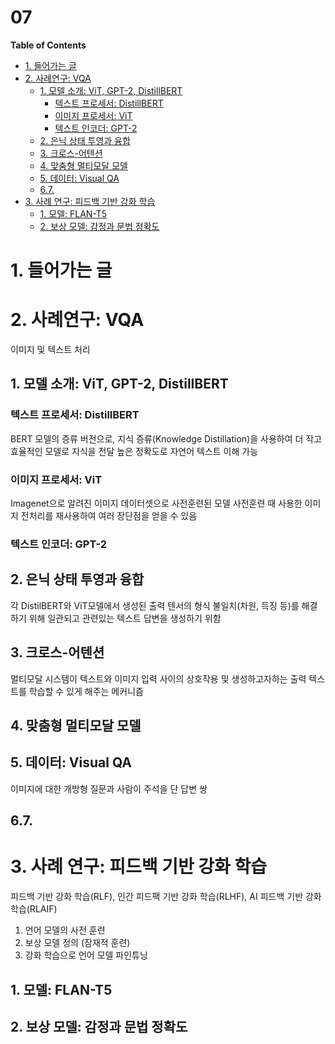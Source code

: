 07  <!-- omit in toc -->
===

**Table of Contents**
- [1. 들어가는 글](#1-들어가는-글)
- [2. 사례연구: VQA](#2-사례연구-vqa)
  - [1. 모델 소개: ViT, GPT-2, DistillBERT](#1-모델-소개-vit-gpt-2-distillbert)
    - [텍스트 프로세서: DistillBERT](#텍스트-프로세서-distillbert)
    - [이미지 프로세서: ViT](#이미지-프로세서-vit)
    - [텍스트 인코더: GPT-2](#텍스트-인코더-gpt-2)
  - [2. 은닉 상태 투영과 융합](#2-은닉-상태-투영과-융합)
  - [3. 크로스-어텐션](#3-크로스-어텐션)
  - [4. 맞춤형 멀티모달 모델](#4-맞춤형-멀티모달-모델)
  - [5. 데이터: Visual QA](#5-데이터-visual-qa)
  - [6.7.](#67)
- [3. 사례 연구: 피드백 기반 강화 학습](#3-사례-연구-피드백-기반-강화-학습)
  - [1. 모델: FLAN-T5](#1-모델-flan-t5)
  - [2. 보상 모델: 감정과 문법 정확도](#2-보상-모델-감정과-문법-정확도)


# 1. 들어가는 글

# 2. 사례연구: VQA
이미지 및 텍스트 처리

## 1. 모델 소개: ViT, GPT-2, DistillBERT

### 텍스트 프로세서: DistillBERT
BERT 모델의 증류 버전으로, 지식 증류(Knowledge Distillation)을 사용하여 더 작고 효율적인 모델로 지식을 전달
높은 정확도로 자연어 텍스트 이해 가능

### 이미지 프로세서: ViT
Imagenet으로 알려진 이미지 데이터셋으로 사전훈련된 모델
사전훈련 때 사용한 이미지 전처리를 재사용하여 여러 장단점을 얻을 수 있음

### 텍스트 인코더: GPT-2

## 2. 은닉 상태 투영과 융합
각 DistilBERT와 ViT모델에서 생성된 출력 텐서의 형식 불일치(차원, 득징 등)를 해결하기 위해 일관되고 관련있는 텍스트 답변을 생성하기 위함

## 3. 크로스-어텐션
멀티모달 시스템이 텍스트와 이미지 입력 사이의 상호작용 및 생성하고자하는 출력 텍스트를 학습할 수 있게 해주는 메커니즘

## 4. 맞춤형 멀티모달 모델
## 5. 데이터: Visual QA
이미지에 대한 개방형 질문과 사람이 주석을 단 답변 쌍

## 6.7.

# 3. 사례 연구: 피드백 기반 강화 학습
피드백 기반 강화 학습(RLF), 인간 피드팩 기반 강화 학습(RLHF), AI 피드백 기반 강화 학습(RLAIF)

1. 언어 모델의 사전 훈련
2. 보상 모델 정의 (잠재적 훈련)
3. 강화 학습으로 언어 모델 파인튜닝

## 1. 모델: FLAN-T5
## 2. 보상 모델: 감정과 문법 정확도
